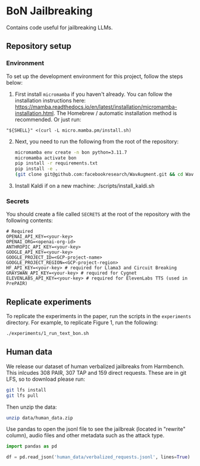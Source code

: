 # BoN Jailbreaking
Contains code useful for jailbreaking LLMs.

## Repository setup

### Environment

To set up the development environment for this project,
follow the steps below:

1. First install `micromamba` if you haven't already.
You can follow the installation instructions here:
https://mamba.readthedocs.io/en/latest/installation/micromamba-installation.html. The Homebrew / automatic installation method is recommended.
Or just run:
```
"${SHELL}" <(curl -L micro.mamba.pm/install.sh)
```
2. Next, you need to run the following from the root of the repository:
    ```bash
    micromamba env create -n bon python=3.11.7
    micromamba activate bon
    pip install -r requirements.txt
    pip install -e .
    (git clone git@github.com:facebookresearch/WavAugment.git && cd WavAugment && python setup.py develop)
    ```

3. Install Kaldi if on a new machine: ./scripts/install_kaldi.sh

### Secrets

You should create a file called `SECRETS` at the root of the repository
with the following contents:
```
# Required
OPENAI_API_KEY=<your-key>
OPENAI_ORG=<openai-org-id>
ANTHROPIC_API_KEY=<your-key>
GOOGLE_API_KEY=<your-key>
GOOGLE_PROJECT_ID=<GCP-project-name>
GOOGLE_PROJECT_REGION=<GCP-project-region>
HF_API_KEY=<your-key> # required for Llama3 and Circuit Breaking
GRAYSWAN_API_KEY=<your-key> # required for Cygnet
ELEVENLABS_API_KEY=<your-key> # required for ElevenLabs TTS (used in PrePAIR)
```

## Replicate experiments

To replicate the experiments in the paper, run the scripts in the `experiments` directory. For example, to replicate Figure 1, run the following:

```bash
./experiments/1_run_text_bon.sh
```

## Human data

We release our dataset of human verbalized jailbreaks from Harmbench. This inlcudes 308 PAIR, 307 TAP and 159 direct requests. These are in git LFS, so to download please run:
```bash
git lfs install
git lfs pull
```

Then unzip the data:
```bash
unzip data/human_data.zip
```

Use pandas to open the jsonl file to see the jailbreak (located in "rewrite" column), audio files and other metadata such as the attack type.
```python
import pandas as pd

df = pd.read_json('human_data/verbalized_requests.jsonl', lines=True)
```

